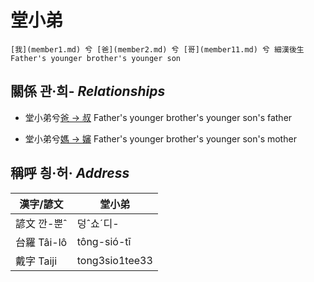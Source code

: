 # 堂小弟
	[我](member1.md) 兮 [爸](member2.md) 兮 [哥](member11.md) 兮 細漢後生 Father's younger brother's younger son

## 關係 관·희- _Relationships_

- 堂小弟兮[爸 → 叔](member11.md) Father's younger brother's younger son's father

- 堂小弟兮[媽 → 嬸](member34.md) Father's younger brother's younger son's mother



## 稱呼 칑·허· _Address_

漢字/諺文 | 堂小弟
--- | ---
諺文 깐-뿐ˆ | 덩ˆ쇼ˊ디-
台羅 Tâi-lô | tông-sió-tī
戴字 Taiji | tong3sio1tee33


